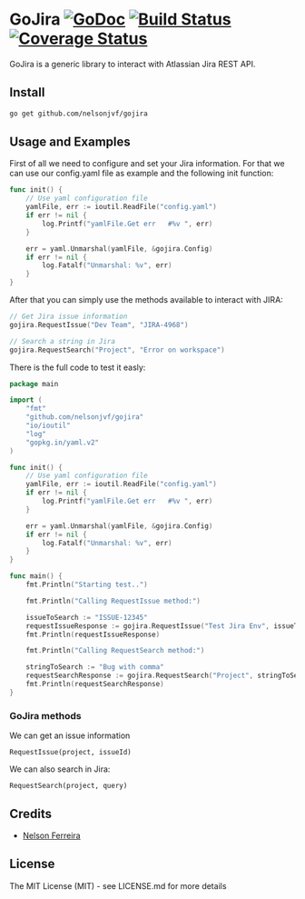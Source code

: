 # GoJira [![GoDoc](http://img.shields.io/badge/go-documentation-blue.svg?style=flat-square)](http://godoc.org/github.com/nelsonjvf/gojira) [![Build Status](http://img.shields.io/travis/fatih/structs.svg?style=flat-square)]() [![Coverage Status](http://img.shields.io/coveralls/fatih/structs.svg?style=flat-square)]()

GoJira is a generic library to interact with Atlassian Jira REST API.

## Install

```bash
go get github.com/nelsonjvf/gojira
```

## Usage and Examples

First of all we need to configure and set your Jira information. For that we can use our config.yaml file as example and the following init function:

```go
func init() {
	// Use yaml configuration file
	yamlFile, err := ioutil.ReadFile("config.yaml")
	if err != nil {
		log.Printf("yamlFile.Get err   #%v ", err)
	}

	err = yaml.Unmarshal(yamlFile, &gojira.Config)
	if err != nil {
		log.Fatalf("Unmarshal: %v", err)
	}
}
```

After that you can simply use the methods available to interact with JIRA:

```go
// Get Jira issue information
gojira.RequestIssue("Dev Team", "JIRA-4968")

// Search a string in Jira
gojira.RequestSearch("Project", "Error on workspace")
```

There is the full code to test it easly:

```go
package main

import (
	"fmt"
	"github.com/nelsonjvf/gojira"
	"io/ioutil"
	"log"
	"gopkg.in/yaml.v2"
)

func init() {
	// Use yaml configuration file
	yamlFile, err := ioutil.ReadFile("config.yaml")
	if err != nil {
		log.Printf("yamlFile.Get err   #%v ", err)
	}

	err = yaml.Unmarshal(yamlFile, &gojira.Config)
	if err != nil {
		log.Fatalf("Unmarshal: %v", err)
	}
}

func main() {
	fmt.Println("Starting test..")

	fmt.Println("Calling RequestIssue method:")

	issueToSearch := "ISSUE-12345"
	requestIssueResponse := gojira.RequestIssue("Test Jira Env", issueToSearch)
    fmt.Println(requestIssueResponse)

	fmt.Println("Calling RequestSearch method:")

	stringToSearch := "Bug with comma"
	requestSearchResponse := gojira.RequestSearch("Project", stringToSearch)
	fmt.Println(requestSearchResponse)
}
```

### GoJira methods

We can get an issue information

```RequestIssue(project, issueId)```

We can also search in Jira:

```RequestSearch(project, query)```

## Credits

 * [Nelson Ferreira](https://github.com/nelsonjvf)

## License

The MIT License (MIT) - see LICENSE.md for more details
